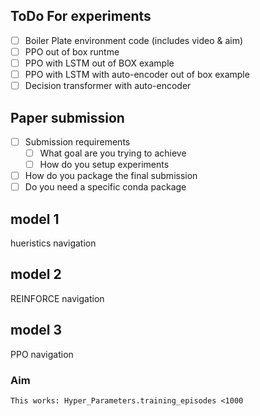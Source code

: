 

## ToDo For experiments 
- [ ] Boiler Plate environment code (includes video & aim) 
- [ ] PPO out of box runtme
- [ ] PPO with LSTM out of BOX example
- [ ] PPO with LSTM with auto-encoder out of box example
- [ ] Decision transformer with auto-encoder

## Paper submission
- [ ] Submission requirements
    - [ ] What goal are you trying to achieve
    - [ ] How do you setup experiments
- [ ] How do you package the final submission
- [ ] Do you need a specific conda package 

## model 1
hueristics navigation

## model 2
REINFORCE navigation

## model 3
PPO navigation

### Aim 
```
This works: Hyper_Parameters.training_episodes <1000
```



